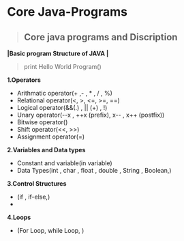 # **Core Java-Programs**
> ##  Core java programs and Discription
**|Basic program Structure of JAVA |**
> print Hello World Program()

 **1.Operators**
   -  Arithmatic operator(+ ,- , * , / , %)
   -   Relational operator(<, >, <=, >=, ==)
   - Logical operator(&&(.) , || (+) , !)
   -  Unary operator(--x , ++x (prefix), x-- , x++ (postfix))
   -  Bitwise operator()
   -  Shift operator(<<, >>)
   -  Assignment operator(=)
     
**2.Variables and Data types**
   - Constant and variable(in variable)
   - Data Types(int , char , float , double , String , Boolean,)
  
**3.Control Structures**
   - (if , if-else,)
   - 
**4.Loops**
   - (For Loop, while Loop, )
  

